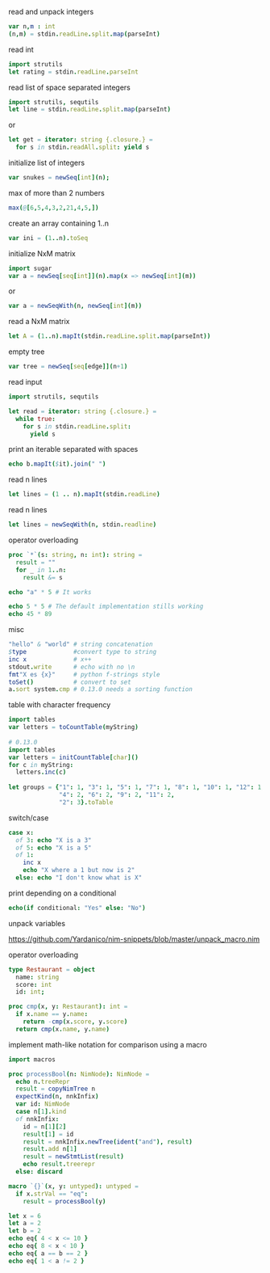 read and unpack integers
```nim
var n,m : int
(n,m) = stdin.readLine.split.map(parseInt)
```

read int
```nim
import strutils
let rating = stdin.readLine.parseInt
```

read list of space separated integers
```nim
import strutils, sequtils
let line = stdin.readLine.split.map(parseInt)
```
or
```nim
let get = iterator: string {.closure.} =
  for s in stdin.readAll.split: yield s
```

initialize list of integers
```nim
var snukes = newSeq[int](n);
```

max of more than 2 numbers
```nim
max(@[6,5,4,3,2,21,4,5,])
```

create an array containing 1..n
```nim
var ini = (1..n).toSeq
```

initialize NxM matrix
```nim
import sugar
var a = newSeq[seq[int]](n).map(x => newSeq[int](m))
```
or
```nim
var a = newSeqWith(n, newSeq[int](m))
```

read a NxM matrix
```nim
let A = (1..n).mapIt(stdin.readLine.split.map(parseInt))
```

empty tree
```nim
var tree = newSeq[seq[edge]](n+1)
```

read input
```nim
import strutils, sequtils

let read = iterator: string {.closure.} =
  while true:
    for s in stdin.readLine.split:
      yield s
```

print an iterable separated with spaces
```nim
echo b.mapIt($it).join(" ")
```

read n lines
```nim
let lines = (1 .. n).mapIt(stdin.readLine)
```

read n lines
```nim
let lines = newSeqWith(n, stdin.readline)
```

operator overloading
```nim
proc `*`(s: string, n: int): string =
  result = ""
  for _ in 1..n:
    result &= s

echo "a" * 5 # It works

echo 5 * 5 # The default implementation stills working
echo 45 * 89
```

misc
```nim
"hello" & "world" # string concatenation
$type             #convert type to string
inc x             # x++
stdout.write      # echo with no \n
fmt"X es {x}"     # python f-strings style
toSet()           # convert to set
a.sort system.cmp # 0.13.0 needs a sorting function
```

table with character frequency
```nim
import tables
var letters = toCountTable(myString)
 
# 0.13.0
import tables
var letters = initCountTable[char]()
for c in myString:
  letters.inc(c)
  
let groups = {"1": 1, "3": 1, "5": 1, "7": 1, "8": 1, "10": 1, "12": 1,
              "4": 2, "6": 2, "9": 2, "11": 2,
              "2": 3}.toTable
```

switch/case
```nim
case x:
  of 3: echo "X is a 3"
  of 5: echo "X is a 5"
  of 1:
    inc x
    echo "X where a 1 but now is 2"
  else: echo "I don't know what is X"
```
print depending on a conditional
```nim
echo(if conditional: "Yes" else: "No")
```

unpack variables

https://github.com/Yardanico/nim-snippets/blob/master/unpack_macro.nim

operator overloading
```nim
type Restaurant = object
  name: string
  score: int
  id: int;

proc cmp(x, y: Restaurant): int =
  if x.name == y.name:
    return -cmp(x.score, y.score)
  return cmp(x.name, y.name)
```

implement math-like notation for comparison using a macro
```nim
import macros

proc processBool(n: NimNode): NimNode =
  echo n.treeRepr
  result = copyNimTree n
  expectKind(n, nnkInfix)
  var id: NimNode
  case n[1].kind
  of nnkInfix:
    id = n[1][2]
    result[1] = id
    result = nnkInfix.newTree(ident("and"), result)
    result.add n[1]
    result = newStmtList(result)
    echo result.treerepr
  else: discard

macro `{}`(x, y: untyped): untyped =
  if x.strVal == "eq":
    result = processBool(y)

let x = 6
let a = 2
let b = 2
echo eq{ 4 < x <= 10 }
echo eq{ 8 < x < 10 }
echo eq{ a == b == 2 }
echo eq{ 1 < a != 2 }
```

